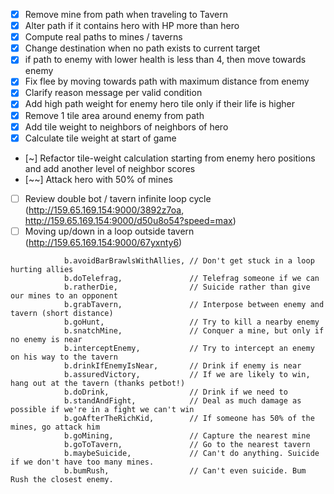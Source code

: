 - [x] Remove mine from path when traveling to Tavern
- [x] Alter path if it contains hero with HP more than hero
- [x] Compute real paths to mines / taverns
- [x] Change destination when no path exists to current target
- [x] if path to enemy with lower health is less than 4, then move towards enemy
- [x] Fix flee by moving towards path with maximum distance from enemy
- [x] Clarify reason message per valid condition
- [x] Add high path weight for enemy hero tile only if their life is higher
- [x] Remove 1 tile area around enemy from path
- [x] Add tile weight to neighbors of neighbors of hero
- [x] Calculate tile weight at start of game
- [~] Refactor tile-weight calculation starting from enemy hero positions and add another level of neighbor scores
- [~~] Attack hero with 50% of mines
- [ ] Review double bot / tavern infinite loop cycle (http://159.65.169.154:9000/3892z7oa, http://159.65.169.154:9000/d50u8o54?speed=max)
- [ ] Moving up/down in a loop outside tavern (http://159.65.169.154:9000/67yxnty6)
<!-- - [ ] If enemy with higher health in path, then seek next closest objective -->

                b.avoidBarBrawlsWithAllies, // Don't get stuck in a loop hurting allies
                b.doTelefrag,               // Telefrag someone if we can
                b.ratherDie,                // Suicide rather than give our mines to an opponent
                b.grabTavern,               // Interpose between enemy and tavern (short distance)
                b.goHunt,                   // Try to kill a nearby enemy
                b.snatchMine,               // Conquer a mine, but only if no enemy is near
                b.interceptEnemy,           // Try to intercept an enemy on his way to the tavern
                b.drinkIfEnemyIsNear,       // Drink if enemy is near
                b.assuredVictory,           // If we are likely to win, hang out at the tavern (thanks petbot!)
                b.doDrink,                  // Drink if we need to
                b.standAndFight,            // Deal as much damage as possible if we're in a fight we can't win
                b.goAfterTheRichKid,        // If someone has 50% of the mines, go attack him
                b.goMining,                 // Capture the nearest mine
                b.goToTavern,               // Go to the nearest tavern
                b.maybeSuicide,             // Can't do anything. Suicide if we don't have too many mines.
                b.bumRush,                  // Can't even suicide. Bum Rush the closest enemy.

